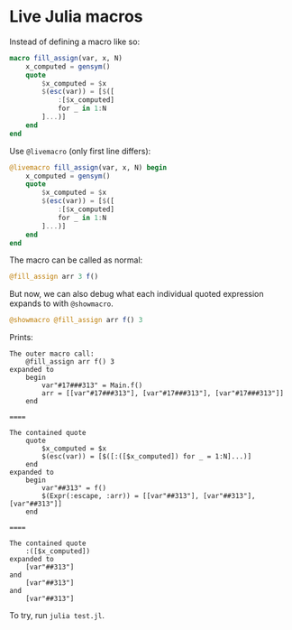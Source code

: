 # Live Julia macros

Instead of defining a macro like so:
```julia
macro fill_assign(var, x, N)
    x_computed = gensym()
    quote
        $x_computed = $x
        $(esc(var)) = [$([
            :[$x_computed]
            for _ in 1:N
        ]...)]
    end
end
```

Use `@livemacro` (only first line differs):

```julia
@livemacro fill_assign(var, x, N) begin
    x_computed = gensym()
    quote
        $x_computed = $x
        $(esc(var)) = [$([
            :[$x_computed]
            for _ in 1:N
        ]...)]
    end
end
```

The macro can be called as normal:
```julia
@fill_assign arr 3 f()
```

But now, we can also debug what each individual quoted expression expands to with `@showmacro`.

```julia
@showmacro @fill_assign arr f() 3
```

Prints:
```
The outer macro call:
    @fill_assign arr f() 3
expanded to
    begin
        var"#17###313" = Main.f()
        arr = [[var"#17###313"], [var"#17###313"], [var"#17###313"]]
    end

====

The contained quote
    quote
        $x_computed = $x
        $(esc(var)) = [$([:([$x_computed]) for _ = 1:N]...)]
    end
expanded to
    begin
        var"##313" = f()
        $(Expr(:escape, :arr)) = [[var"##313"], [var"##313"], [var"##313"]]
    end

====

The contained quote
    :([$x_computed])
expanded to
    [var"##313"]
and
    [var"##313"]
and
    [var"##313"]
```

To try, run `julia test.jl`.